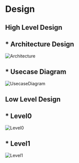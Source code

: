 # Design

## High Level Design 
## * Architecture Design
![Architecture](https://github.com/DineshVC/Movie-Ticket-Booking-System/blob/main/2_Architecture/highlevel.png)

## * Usecase Diagram
![UsecaseDiagram](https://github.com/DineshVC/Movie-Ticket-Booking-System/blob/main/2_Architecture/Usecasehdl.png)

## Low Level Design 
## * Level0
![Level0](https://github.com/DineshVC/Movie-Ticket-Booking-System/blob/main/2_Architecture/Level0.png)

## * Level1
![Level1](https://github.com/DineshVC/Movie-Ticket-Booking-System/blob/main/2_Architecture/Level1.png)
